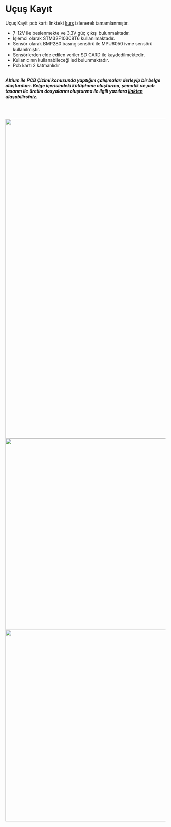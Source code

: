 # Uçuş Kayıt

Uçuş Kayit pcb kartı linkteki [kurs](https://www.youtube.com/playlist?list=PL0nSGdzTE4g_wqTei7HLfgDrX8tR8PREq) izlenerek tamamlanmıştır.

- 7-12V ile beslenmekte ve 3.3V güç çıkışı bulunmaktadır.
- İşlemci olarak STM32F103C8T6 kullanılmaktadır.
- Sensör olarak BMP280 basınç sensörü ile MPU6050 ivme sensörü kullanılmıştır.
- Sensörlerden elde edilen veriler SD CARD ile kaydedilmektedir. 
- Kullanıcının kullanabileceği led bulunmaktadır.
- Pcb kartı 2 katmanlıdır 

##
***Altium ile PCB Çizimi konusunda yaptığım çalışmaları derleyip bir belge oluşturdum. Belge içerisindeki kütüphane oluşturma, şematik ve pcb tasarım ile üretim dosyalarını oluşturma ile ilgili yazılara [linkten](https://lnkd.in/d-QzRE9U) ulaşabilirsiniz.*** 
##

<br>

<p align="left">
  <img src="https://user-images.githubusercontent.com/64609951/211153268-a16d4c1a-deae-448a-a463-e6a0341d5a26.png" width="1000"><br>
  <img src="https://user-images.githubusercontent.com/64609951/211153269-43fb3d68-4193-4f95-96e6-4c0b072bbc36.png" width="600"><br>
  <img src="https://user-images.githubusercontent.com/64609951/211153267-6b275864-9bca-4e2e-94ce-f4f6a1fa67e3.png" width="600"><br>
</p>

